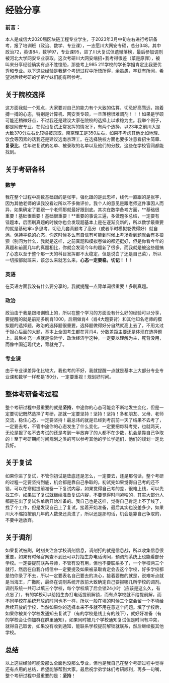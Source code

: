 # 经验分享

### 前言：

​	本人是成信大2020届区块链工程专业学生，于2023年3月中旬左右进行考研备考，报了培训班（政治、数学、专业课），一志愿川大网安专硕，总分348，其中政治72，英语84，数学97，专业课95，进了川大复试但遗憾落榜，最后参加调剂被河北大学网安专业录取。这次考研川大网安缩招+我考得很差（菜是原罪），被叫来分享经验确实有点不胜惶恐，那些考上985 211学校的学长学姐肯定比我更优秀和专业。以下这些经验是我整个考研过程中所悟所得，余虽愚，卒获有所闻，希望对后续考研的学弟学妹们能有所参考。

## 关于院校选择

​	这方面我就一个观点，大家要对自己的能力有个大致的估算，切忌好高骛远，抱着搏一搏的心态，特别是计算机、网安类专硕，一旦落榜很难调剂！！！如果是学硕可能还稍微好点，不过我还是建议大家在院校的选择上以求稳为主。我举个例子，都是网安专业，在假设复试正常发挥的情况下，有两个选择，以23年之前川大是大致370分左右比较稳被录取，南京理工是350左右，如果不考虑其他比如地理、饮食等因素的话我还是建议选南京理工。在选择院校方面也要多注意看招生简章、**复录比**、往年进复试的名单、被录取的名单以及他们的分数，这些在学校官网都能找到。

## 关于考研各科

### 数学

​	我在整个过程中高数基础跟的是张宇，强化跟的是武忠祥，线代一直跟的是张宇，因为其他老师的课我没看过所以不多做评价。我个人的意见是跟老师这件事因人而异，如果确定了要跟一个老师那就最好跟到底。其次在数学备考方面，**基础很重要！基础很重要！基础很重要！**重要的事说三遍，多做题多总结，一定要有错题本，后面刷真题的时候你也会发现题基本上是在逐渐变新的，所以数学最重要的就是基础牢+多思考，切忌几套真题考了高分（或者平时模拟卷做得好）就自满，保持平稳的心态，你这时候多么有自信有可能到时候上考场看到题就会有多狼狈（别问为什么，我就是这样，之前真题和模拟卷做的都还挺好，但是你看今年的真题和前面几年的真题相比，你就会发现今年的题新了很多，而我就是被这些题搞了心态以至于整个那一天的科目发挥都不太稳定，但是说白了还是自己菜），所以一切按部就班来，该怎么来就怎么来，**心态一定要稳，切记！！！**

### 英语

​	在英语方面我没有什么要分享的，我就提醒一点背单词很重要！多刷真题。

### 政治

​	政治由于我是跟培训班上的，所以在整个学习的方面没有什么好的经验可以分享，要提醒的就是前期多刷肖1000，后期做肖4（肖4大题要背）和其他知名老师的模拟题的选择题，政治的选择题很重要，选择题做得好分自然就高上去了，不用太过于担心后面的大题，基本上全国考生都在背肖4，分数差距主要还是体现在选择题上。最后补充一点就是像哲学、政治经济学这种，一定要以理解为主，死背没用，而像中国近现代史，背就完了。

### 专业课

​	由于专业课差异化比较大，我也考的不好，我就提醒一点就是基本上大部分专业专业课和数学一样都是150分，一定要重视！规划好时间。

## 整体考研备考过程

​	整个考研过程中最重要的就是**坚持**，中途你的心态可能会不断地发生变化，但是一定要切记既然选择了考研，那就一定要坚持！坚持！坚持！多和朋友、父母、老师交流，稳住心态，一定要坚持！最忌讳的就是已经到考前前一天了结果不去考了，一定要去考，不管中途你的心态发生了什么变化，一定要把每科考完，也就两天，无论是报了名不去考试的还是考到一半放弃了的人都不在少数，机会是靠自己争取的！至于考研期间时间规划之类的可以参考其他的学长学姐们，他们的规划一定比我好。

## 关于复试

​	如果你进了复试，不管你初试是垫底还是怎么，一定要去，还是那句话，整个考研的过程一定要坚持到底，机会都是靠自己争取的。初试完如果觉得自己考的还不错，可以在寒假提前准备一下复试内容，如果觉得自己考的差，很难上线，可以先找工作，如果进了复试就继续准备复试内容，不要觉得时间紧啥的，其实大部分人都是在出了复试名单后开始准备的。我自己也是这样，觉得自己肯定上不了线了，找了个工作，但是发现自己上了复试，接着开始准备，最后其实也没差多少，如果川大不缩招按前几年的人数录还真进了，所以还是那句话，机会是靠自己争取的，不要中途放弃。

## 关于调剂

​	如果复试被刷，时刻关注各学校调剂信息，调剂打的就是信息战，所以收集信息很重要，如果有时候官网查不到还可以打招生办电话询问，预调剂系统上也能看部分学校。一定要提前联系导师，不管有没有用，但也不要联系多了，一个学校两三个就行，然后在自我介绍信中一定要提及如果被录取肯定会去这个学校，好多学校都是怕你录了不去，所以一定要表名自己要去的决心，接着要做的就是，说难听点就是当海王，广撒网，最终在调剂系统开放前大致确定自己要报哪几所学校的调剂。调剂系统一共可以填三个学校，每个学校填了后会锁24小时（应该是这么久，有点忘了），有的学校可以给招生办打电话提前解锁，而有点学校就不给提前解，而不同学校在系统开放的时间也不一样，所以一般在填的时候三个空会留一个不填给后续开放的学校，当然如果你的选择本来不多就不用在意这个问题。填了学校后，如果你被某个学校发通知去复试了（有的学校是线上有的线下），就好好准备（有的学校会让你加群在群里通知），如果同时被几个学校通知复试但是时间有冲突，就得自己取舍，如果没有收到通知，能联系学校提前解锁就联系，然后继续报其他学校。

## 总结

​	以上这些经验可能没那么全面也没那么专业，但也是我自己在整个考研过程中觉得还有点用的总结，希望能够帮到大家。最后祝学弟学妹们考研顺利，再多一句嘴，整个考研过程中最重要的是：**坚持**！